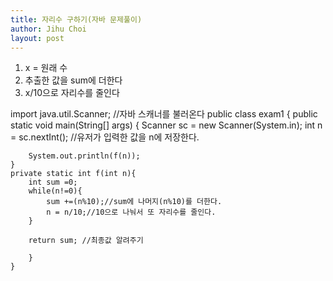 ```yaml
---
title: 자리수 구하기(자바 문제풀이)
author: Jihu Choi
layout: post
---
```

1. x = 원래 수  
2. 추출한 값을 sum에 더한다  
3. x/10으로 자리수를 줄인다  
  
import java.util.Scanner; //자바 스캐너를 불러온다
public class exam1 {
    public static void main(String[] args) {
        Scanner sc = new Scanner(System.in);
        int n = sc.nextInt(); //유저가 입력한 값을 n에 저장한다.

        System.out.println(f(n));
    }
    private static int f(int n){
        int sum =0;
        while(n!=0){
            sum +=(n%10);//sum에 나머지(n%10)를 더한다.
            n = n/10;//10으로 나눠서 또 자리수를 줄인다.
        }

        return sum; //최종값 알려주기

        }
    }
